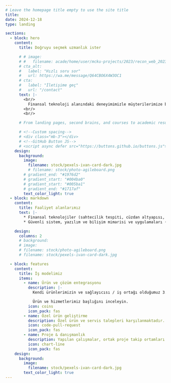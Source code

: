 ```yaml
---
# Leave the homepage title empty to use the site title
title:
date: 2024-12-18
type: landing

sections:
  - block: hero
    content:
      title: Doğruyu seçmek uzmanlık ister

      # # image:
      # #   filename: acade/home/user/mcku-projects/2023/recon_web_2023/wowchemy-hugo-themes/modules/wowchemy/i18nmic.png
      # cta_alt:
      #   label: "Hızlı soru sor"
      #   url: https://wa.me/message/Q64CBO6X4W3OC1
      # cta:
      #   label: "İletişime geç"
      #   url: "/contact"
      text: |-
        <br/>
          Finansal teknoloji alanındaki deneyimimizle müşterilerimize benzersiz ve özelleştirilebilir çözümler sunmaktayız. 
        <br/>
        <br/>

      # From landing pages, second brains, and courses to academic resumés, conferences, and tech blogs.

      # <!--Custom spacing-->
      # <div class="mb-3"></div>
      # <!--GitHub Button JS-->
      # <script async defer src="https://buttons.github.io/buttons.js"></script>
    design:
      background:
        image:
          filename: stock/pexels-ivan-card-dark.jpg
          # filename: stock/photo-agileboard.png
        # gradient_end: "#1976d2"
        # gradient_start: "#004ba0"
        # gradient_start: "#005ba1"
        # gradient_end: "#1717af"
        text_color_light: true
  - block: markdown
    content:
      title: Faaliyet alanlarımız
      text: |-
        * Finansal teknolojiler (sahtecilik tespiti, cüzdan altyapısı, entegrasyonlar)
        * Güvenli sistem, yazılım ve bilişim mimarisi ve uygulamaları (servisler, UI, API, veritabanı ve diğer bileşenler)

    design:
      columns: 2
      # background:
      # image:
      # filename: stock/photo-agileboard.png
      # filename: stock/pexels-ivan-card-dark.jpg

  - block: features
    content:
      title: İş modelimiz
      items:
        - name: Ürün ve çözüm entegrasyonu
          description: |-
            Kendi ürünlerimizin ve sağlayıcısı / iş ortağı olduğumuz 3. parti ürünlerin entegrasyonunu gerçekleştiriyoruz. 

            Ürün ve hizmetlerimiz başlığını inceleyin.
          icon: coins
          icon_pack: fas
        - name: Özel ürün geliştirme
          description: Özel ürün ve servis talepleri karşılanmaktadır. Cloud native ya da on-premise API servisleri, web yönetim arayüzleriyle beraber geliştirilmektedir. İstenirse kaynak kodu ve esnek lisans seçenekleri sunulabilmektedir.
          icon: code-pull-request
          icon_pack: fas
        - name: Proje & danışmanlık
          description: Yapılan çalışmalar, ortak proje takip ortamları üzerinden, agile ya da hibrit yöntemlerle izlenebilmektedir. Entegrasyon, geliştirme ve test süreçleri ile CI/CD konularında proje için faydalı olacak best-practice'ler ortaya konmaktadır.
          icon: chart-line
          icon_pack: fas
    design:
      background:
        image:
          filename: stock/pexels-ivan-card-dark.jpg
        text_color_light: true
---
```

